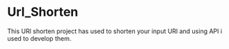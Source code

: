 # Url_Shorten
This URl shorten project has used to shorten your input URl and using API i used to develop them.
